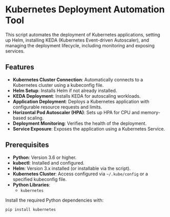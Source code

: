 # Kubernetes Deployment Automation Tool

This script automates the deployment of Kubernetes applications, setting up Helm, installing KEDA (Kubernetes Event-driven Autoscaler), and managing the deployment lifecycle, including monitoring and exposing services.

## Features

- **Kubernetes Cluster Connection**: Automatically connects to a Kubernetes cluster using a kubeconfig file.
- **Helm Setup**: Installs Helm if not already installed.
- **KEDA Deployment**: Installs KEDA for autoscaling workloads.
- **Application Deployment**: Deploys a Kubernetes application with configurable resource requests and limits.
- **Horizontal Pod Autoscaler (HPA)**: Sets up HPA for CPU and memory-based scaling.
- **Deployment Monitoring**: Verifies the health of the deployment.
- **Service Exposure**: Exposes the application using a Kubernetes Service.

## Prerequisites

- **Python**: Version 3.6 or higher.
- **kubectl**: Installed and configured.
- **Helm**: Version 3.x installed (or installable via the script).
- **Kubernetes Cluster**: Access configured via `~/.kube/config` or a specified kubeconfig file.
- **Python Libraries**:
  - `kubernetes`

Install the required Python dependencies with:

```bash
pip install kubernetes
